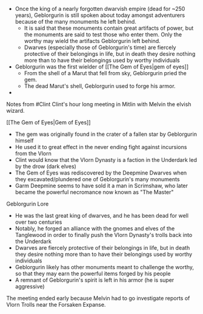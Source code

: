 - Once the king of a nearly forgotten dwarvish empire (dead for ~250 years), Geblorgurin is still spoken about today amongst adventurers because of the many monuments he left behind.
	- It is said that these monuments contain great artifacts of power, but the monuments are said to test those who enter them. Only the worthy may wield the artifacts Geblorgurin left behind.
	- Dwarves (especially those of Geblorgurin's time) are fiercely protective of their belongings in life, but in death they desire nothing more than to have their belongings used by worthy individuals
- Geblorgurin was the first wielder of [[The Gem of Eyes\|gem of eyes]]
	- From the shell of a Marut that fell from sky, Geblorgurin pried the gem.
	- The dead Marut's shell, Geblorgurin used to forge his armor.
-

Notes from #Clint Clint's hour long meeting in Mitlin with Melvin the elvish wizard.

  [[The Gem of Eyes\|Gem of Eyes]]

- The gem was originally found in the crater of a fallen star by Geblorgurin himself
- He used it to great effect in the never ending fight against incursions from the Vlorn
- Clint would know that the Vlorn Dynasty is a faction in the Underdark led by the drow (dark elves)
- The Gem of Eyes was rediscovered by the Deepmine Dwarves when they excavated/plundered one of Geblorgurin's many monuments
- Garm Deepmine seems to have sold it a man in Scrimshaw, who later became the powerful necromance now known as "The Master"

Geblorgurin Lore

- He was the last great king of dwarves, and he has been dead for well over two centuries
- Notably, he forged an alliance with the gnomes and elves of the Tanglewood in order to finally push the Vlorn Dynasty's trolls back into the Underdark
- Dwarves are fiercely protective of their belongings in life, but in death they desire nothing more than to have their belongings used by worthy individuals
- Geblorgurin likely has other monuments meant to challenge the worthy, so that they may earn the powerful items forged by his people
- A remnant of Geblorgurin's spirit is left in his armor (he is super aggressive)

  

The meeting ended early because Melvin had to go investigate reports of Vlorn Trolls near the Forsaken Expanse.
